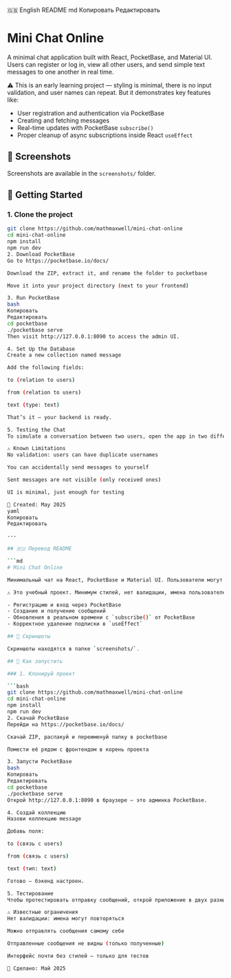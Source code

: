 🇬🇧 English README
md
Копировать
Редактировать
# Mini Chat Online

A minimal chat application built with React, PocketBase, and Material UI. Users can register or log in, view all other users, and send simple text messages to one another in real time.

⚠️ This is an early learning project — styling is minimal, there is no input validation, and user names can repeat. But it demonstrates key features like:

- User registration and authentication via PocketBase
- Creating and fetching messages
- Real-time updates with PocketBase `subscribe()`
- Proper cleanup of async subscriptions inside React `useEffect`

## 📸 Screenshots

Screenshots are available in the `screenshots/` folder.

## 🚀 Getting Started

### 1. Clone the project

```bash
git clone https://github.com/mathmaxwell/mini-chat-online
cd mini-chat-online
npm install
npm run dev
2. Download PocketBase
Go to https://pocketbase.io/docs/

Download the ZIP, extract it, and rename the folder to pocketbase

Move it into your project directory (next to your frontend)

3. Run PocketBase
bash
Копировать
Редактировать
cd pocketbase
./pocketbase serve
Then visit http://127.0.0.1:8090 to access the admin UI.

4. Set Up the Database
Create a new collection named message

Add the following fields:

to (relation to users)

from (relation to users)

text (type: text)

That’s it — your backend is ready.

5. Testing the Chat
To simulate a conversation between two users, open the app in two different browsers (e.g. Chrome and Safari). Each user can send a message to the other and receive updates in real time without refreshing.

⚠️ Known Limitations
No validation: users can have duplicate usernames

You can accidentally send messages to yourself

Sent messages are not visible (only received ones)

UI is minimal, just enough for testing

📅 Created: May 2025
yaml
Копировать
Редактировать

---

## 🇷🇺 Перевод README

```md
# Mini Chat Online

Минимальный чат на React, PocketBase и Material UI. Пользователи могут зарегистрироваться, войти, просматривать других пользователей и отправлять текстовые сообщения в реальном времени.

⚠️ Это учебный проект. Минимум стилей, нет валидации, имена пользователей могут повторяться. Но он демонстрирует:

- Регистрацию и вход через PocketBase
- Создание и получение сообщений
- Обновления в реальном времени с `subscribe()` от PocketBase
- Корректное удаление подписки в `useEffect`

## 📸 Скриншоты

Скриншоты находятся в папке `screenshots/`.

## 🚀 Как запустить

### 1. Клонируй проект

```bash
git clone https://github.com/mathmaxwell/mini-chat-online
cd mini-chat-online
npm install
npm run dev
2. Скачай PocketBase
Перейди на https://pocketbase.io/docs/

Скачай ZIP, распакуй и переименуй папку в pocketbase

Помести её рядом с фронтендом в корень проекта

3. Запусти PocketBase
bash
Копировать
Редактировать
cd pocketbase
./pocketbase serve
Открой http://127.0.0.1:8090 в браузере — это админка PocketBase.

4. Создай коллекцию
Назови коллекцию message

Добавь поля:

to (связь с users)

from (связь с users)

text (тип: text)

Готово — бэкенд настроен.

5. Тестирование
Чтобы протестировать отправку сообщений, открой приложение в двух разных браузерах (например, Chrome и Safari). Сообщения доставляются в реальном времени без перезагрузки.

⚠️ Известные ограничения
Нет валидации: имена могут повторяться

Можно отправлять сообщения самому себе

Отправленные сообщения не видны (только полученные)

Интерфейс почти без стилей — только для тестов

📅 Сделано: Май 2025
